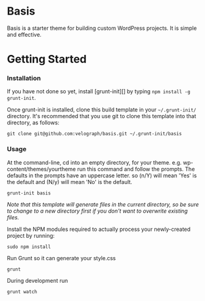 Basis
===

Basis is a starter theme for building custom WordPress projects. It is simple and effective.

Getting Started
===

### Installation

If you have not done so yet, install [grunt-init][] by typing `npm install -g grunt-init`.

Once grunt-init is installed, clone this build template in your `~/.grunt-init/` directory. It's recommended that you use git to clone this template into that directory, as follows:

```
git clone git@github.com:velograph/basis.git ~/.grunt-init/basis
```

### Usage

At the command-line, cd into an empty directory, for your theme. e.g. wp-content/themes/yourtheme run this command and follow the prompts. The defaults in the prompts have an uppercase letter. so (n/Y) will mean 'Yes' is the default and (N/y) will mean 'No' is the default.

```
grunt-init basis
```

_Note that this template will generate files in the current directory, so be sure to change to a new directory first if you don't want to overwrite existing files._

Install the NPM modules required to actually process your newly-created project by running:

```
sudo npm install
```

Run Grunt so it can generate your style.css

```
grunt
```

During development run

```
grunt watch
```

